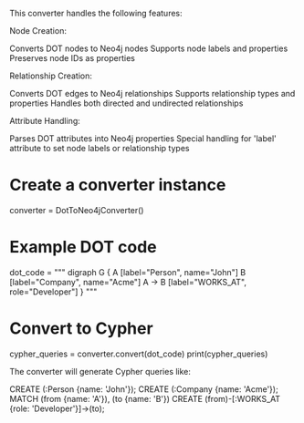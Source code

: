 This converter handles the following features:

Node Creation:

Converts DOT nodes to Neo4j nodes
Supports node labels and properties
Preserves node IDs as properties


Relationship Creation:

Converts DOT edges to Neo4j relationships
Supports relationship types and properties
Handles both directed and undirected relationships


Attribute Handling:

Parses DOT attributes into Neo4j properties
Special handling for 'label' attribute to set node labels or relationship types


# Create a converter instance
converter = DotToNeo4jConverter()

# Example DOT code
dot_code = """
digraph G {
    A [label="Person", name="John"]
    B [label="Company", name="Acme"]
    A -> B [label="WORKS_AT", role="Developer"]
}
"""

# Convert to Cypher
cypher_queries = converter.convert(dot_code)
print(cypher_queries)


The converter will generate Cypher queries like:

CREATE (:Person {name: 'John'});
CREATE (:Company {name: 'Acme'});
MATCH (from {name: 'A'}), (to {name: 'B'})
CREATE (from)-[:WORKS_AT {role: 'Developer'}]->(to);


